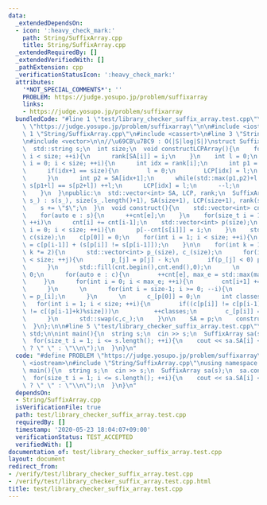 ```yaml
---
data:
  _extendedDependsOn:
  - icon: ':heavy_check_mark:'
    path: String/SuffixArray.cpp
    title: String/SuffixArray.cpp
  _extendedRequiredBy: []
  _extendedVerifiedWith: []
  _pathExtension: cpp
  _verificationStatusIcon: ':heavy_check_mark:'
  attributes:
    '*NOT_SPECIAL_COMMENTS*': ''
    PROBLEM: https://judge.yosupo.jp/problem/suffixarray
    links:
    - https://judge.yosupo.jp/problem/suffixarray
  bundledCode: "#line 1 \"test/library_checker_suffix_array.test.cpp\"\n#define PROBLEM\
    \ \"https://judge.yosupo.jp/problem/suffixarray\"\n\n#include <iostream>\n#line\
    \ 1 \"String/SuffixArray.cpp\"\n#include <cassert>\n#line 3 \"String/SuffixArray.cpp\"\
    \n#include <vector>\n\n//\u69CB\u7BC9 : O(|S|log|S|)\nstruct SuffixArray {\nprivate:\n\
    \  std::string s;\n  int size;\n  void constructLCPArray(){\n    for(int i = 0;\
    \ i < size; ++i){\n      rank[SA[i]] = i;\n    }\n    int l = 0;\n    for(int\
    \ i = 0; i < size; ++i){\n      int idx = rank[i];\n      int p1 = SA[idx];\n\
    \      if(idx+1 == size){\n        l = 0;\n        LCP[idx] = l;\n        continue;\n\
    \      }\n      int p2 = SA[idx+1];\n      while(std::max(p1,p2)+l < size and\
    \ s[p1+l] == s[p2+l]) ++l;\n      LCP[idx] = l;\n      --l;\n      l = std::max(l,0);\n\
    \    }\n  }\npublic:\n  std::vector<int> SA, LCP, rank;\n  SuffixArray(std::string\
    \ s_) : s(s_), size(s_.length()+1), SA(size+1), LCP(size+1), rank(size+1) {\n\
    \    s += \"$\";\n  }\n  void construct(){\n    std::vector<int> cnt(std::max(256,size),0);\n\
    \    for(auto e : s){\n      ++cnt[e];\n    }\n    for(size_t i = 1; i < cnt.size();\
    \ ++i)\n      cnt[i] += cnt[i-1];\n    std::vector<int> p(size);\n    for(int\
    \ i = 0; i < size; ++i){\n      p[--cnt[s[i]]] = i;\n    }\n    std::vector<int>\
    \ c(size);\n    c[p[0]] = 0;\n    for(int i = 1; i < size; ++i){\n      c[p[i]]\
    \ = c[p[i-1]] + (s[p[i]] != s[p[i-1]]);\n    }\n\n    for(int k = 1; k < size;\
    \ k *= 2){\n      std::vector<int> p_(size), c_(size);\n      for(int j = 0; j\
    \ < size; ++j){\n        p_[j] = p[j] - k;\n        if(p_[j] < 0) p_[j] += size;\n\
    \      }\n      std::fill(cnt.begin(),cnt.end(),0);\n      \n      int max_e =\
    \ 0;\n      for(auto e : c){\n        ++cnt[e], max_e = std::max(max_e,e);\n \
    \     }\n      for(int i = 0; i < max_e; ++i){\n        cnt[i+1] += cnt[i];\n\
    \      }\n      \n      for(int i = size-1; i >= 0; --i){\n        p[--cnt[c[p_[i]]]]\
    \ = p_[i];\n      }\n      \n      c_[p[0]] = 0;\n      int classes = 1;\n   \
    \   for(int i = 1; i < size; ++i){\n        if((c[p[i]] != c[p[i-1]]) or (c[(p[i]+k)%size]\
    \ != c[(p[i-1]+k)%size]))\n          ++classes;\n        c_[p[i]] = classes-1;\n\
    \      }\n      std::swap(c,c_);\n    }\n\n    SA = p;\n    constructLCPArray();\n\
    \  }\n};\n\n#line 5 \"test/library_checker_suffix_array.test.cpp\"\nusing namespace\
    \ std;\n\nint main(){\n  string s;\n  cin >> s;\n  SuffixArray sa(s);\n  sa.construct();\n\
    \  for(size_t i = 1; i <= s.length(); ++i){\n    cout << sa.SA[i] << (i+1 <= s.length()\
    \ ? \" \" : \"\\n\");\n  }\n}\n"
  code: "#define PROBLEM \"https://judge.yosupo.jp/problem/suffixarray\"\n\n#include\
    \ <iostream>\n#include \"String/SuffixArray.cpp\"\nusing namespace std;\n\nint\
    \ main(){\n  string s;\n  cin >> s;\n  SuffixArray sa(s);\n  sa.construct();\n\
    \  for(size_t i = 1; i <= s.length(); ++i){\n    cout << sa.SA[i] << (i+1 <= s.length()\
    \ ? \" \" : \"\\n\");\n  }\n}\n"
  dependsOn:
  - String/SuffixArray.cpp
  isVerificationFile: true
  path: test/library_checker_suffix_array.test.cpp
  requiredBy: []
  timestamp: '2020-05-23 18:04:07+09:00'
  verificationStatus: TEST_ACCEPTED
  verifiedWith: []
documentation_of: test/library_checker_suffix_array.test.cpp
layout: document
redirect_from:
- /verify/test/library_checker_suffix_array.test.cpp
- /verify/test/library_checker_suffix_array.test.cpp.html
title: test/library_checker_suffix_array.test.cpp
---
```

